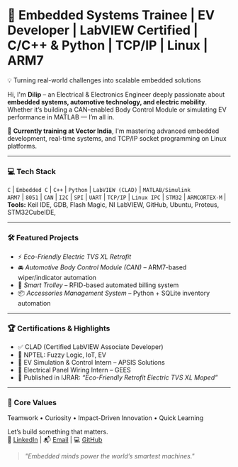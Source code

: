# 🚀 Embedded Systems Trainee | EV Developer | LabVIEW Certified | C/C++ & Python | TCP/IP | Linux | ARM7

💡 Turning real-world challenges into scalable embedded solutions

Hi, I'm **Dilip** – an Electrical & Electronics Engineer deeply passionate about **embedded systems, automotive technology, and electric mobility**. Whether it’s building a CAN-enabled Body Control Module or simulating EV performance in MATLAB — I’m all in.

🔧 **Currently training at Vector India**, I'm mastering advanced embedded development, real-time systems, and TCP/IP socket programming on Linux platforms.

---

### 💻 Tech Stack

`C` | `Embedded C` | `C++` | `Python` | `LabVIEW (CLAD)` | `MATLAB/Simulink`  
`ARM7` | `8051` | `CAN` | `I2C` | `SPI` | `UART` | `TCP/IP` | `Linux IPC` | `STM32` | `ARMCORTEX-M` |
**Tools:** Keil IDE, GDB, Flash Magic, NI LabVIEW, GitHub, Ubuntu, Proteus, STM32CubeIDE, 

---

### 🛠️ Featured Projects

- ⚡ *Eco-Friendly Electric TVS XL Retrofit*
- 🚘 *Automotive Body Control Module (CAN)* – ARM7-based wiper/indicator automation
- 🛒 *Smart Trolley* – RFID-based automated billing system
- 📦 *Accessories Management System* – Python + SQLite inventory automation

---

### 🏆 Certifications & Highlights

- ✅ CLAD (Certified LabVIEW Associate Developer)
- 🧠 NPTEL: Fuzzy Logic, IoT, EV
- 🏁 EV Simulation & Control Intern – APSIS Solutions
- 🔌 Electrical Panel Wiring Intern – GEES
- 📃 Published in IJRAR: *“Eco-Friendly Retrofit Electric TVS XL Moped”*

---

### 🧠 Core Values

Teamwork • Curiosity • Impact-Driven Innovation • Quick Learning

Let’s build something that matters.  
🔗 [LinkedIn](https://www.linkedin.com/in/dilip-r) | 📬 [Email](mailto:dilipraman4@gmail.com) | 💻 [GitHub](https://github.com/dilipraman)

> *"Embedded minds power the world’s smartest machines."*
